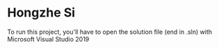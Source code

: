 # Hongzhe Si
 
To run this project, you'll have to open the solution file (end in .sln) with Microsoft Visual Studio 2019
